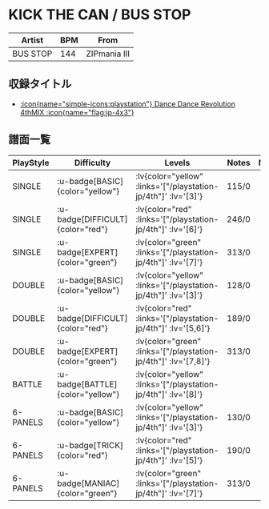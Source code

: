 # KICK THE CAN / BUS STOP

|Artist|BPM|From|
|------|---|----|
|BUS STOP|144|ZIPmania III|

## 収録タイトル

- [ :icon{name="simple-icons:playstation"} Dance Dance Revolution 4thMIX :icon{name="flag:jp-4x3"} ](/playstation-jp/4th)

## 譜面一覧

|PlayStyle|Difficulty|Levels|Notes|Movie|
|---------|----------|------|-----|-----|
|SINGLE| :u-badge[BASIC]{color="yellow"} | :lv{color="yellow" :links='["/playstation-jp/4th"]' :lv='[3]'} |115/0||
|SINGLE| :u-badge[DIFFICULT]{color="red"} | :lv{color="red" :links='["/playstation-jp/4th"]' :lv='[6]'} |246/0||
|SINGLE| :u-badge[EXPERT]{color="green"} | :lv{color="green" :links='["/playstation-jp/4th"]' :lv='[7]'} |313/0||
|DOUBLE| :u-badge[BASIC]{color="yellow"} | :lv{color="yellow" :links='["/playstation-jp/4th"]' :lv='[3]'} |128/0||
|DOUBLE| :u-badge[DIFFICULT]{color="red"} | :lv{color="red" :links='["/playstation-jp/4th"]' :lv='[5,6]'} |189/0||
|DOUBLE| :u-badge[EXPERT]{color="green"} | :lv{color="green" :links='["/playstation-jp/4th"]' :lv='[7,8]'} |313/0||
|BATTLE| :u-badge[BATTLE]{color="yellow"} | :lv{color="yellow" :links='["/playstation-jp/4th"]' :lv='[8]'} |||
|6-PANELS| :u-badge[BASIC]{color="yellow"} | :lv{color="yellow" :links='["/playstation-jp/4th"]' :lv='[3]'} |130/0||
|6-PANELS| :u-badge[TRICK]{color="red"} | :lv{color="red" :links='["/playstation-jp/4th"]' :lv='[5]'} |190/0||
|6-PANELS| :u-badge[MANIAC]{color="green"} | :lv{color="green" :links='["/playstation-jp/4th"]' :lv='[7]'} |313/0||
